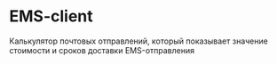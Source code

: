 # EMS-client
Калькулятор почтовых отправлений, который показывает значение стоимости и сроков доставки EMS-отправления
